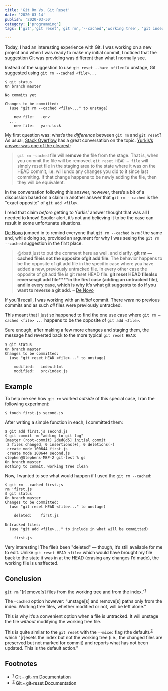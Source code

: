 ```yaml
---
title: 'Git Rm Vs. Git Reset'
date: '2020-03-14'
publish: '2020-03-30'
category: ['programming']
tags: ['git','git reset','git rm','--cached','working tree', 'git index']

---
```

Today, I had an interesting experience with Git. I was working on a new project and when I was ready to make my initial commit, I noticed that the suggestion Git was providing was different than what I normally see. 

Instead of the suggestion to use  `git reset --hard <file>` to unstage, Git suggested using `git rm --cached <file>...` 

```shell
$ git status
On branch master

No commits yet

Changes to be committed:
  (use "git rm --cached <file>..." to unstage)

	new file:   .env
  ...
	new file:   yarn.lock
```

My first question was: what’s the _difference_ between  `git rm` and `git reset`? As usual, [Stack Overflow](https://stackoverflow.com/questions/5798930/git-rm-cached-x-vs-git-reset-head-x) has a great conversation on the topic. [Yurkis’s answer was one of the clearest](https://stackoverflow.com/a/5798963):

> `git rm —cached` file will **remove** the file from the stage. That is, when you commit the file will be removed. `git reset HEAD — file` will simply reset file in the staging area to the state where it was on the HEAD commit, i.e. will undo any changes you did to it since last commiting. If that change happens to be newly adding the file, then they will be equivalent.  

In the conversation following this answer, however, there’s a bit of a discussion based on a claim in another answer that `git rm --cached` is the "exact opposite" of `git add <file>`. 

I read that claim _before_ getting to Yurkis’ answer thought that was all I needed to know! Spoiler alert, it’s not and believing it to be the case can result in some unfortunate situations. 

[De Novo](https://stackoverflow.com/users/7936744/de-novo) jumped in to remind everyone that `git rm --cached`  is _not_ the same and, while doing so, provided an argument for why I was seeing the `git rm --cached` suggestion in the first place. 

> @rbatt just to put the comment here as well, and clarify, **git rm —cached file****is not the opposite of****git add file**. The behavior happens to be the opposite of git add file in the specific case where you have added a new, previously untracked file. In every other case the opposite of git add file is git reset HEAD file. **git reset HEAD file****also reverses****git add file****in the first case (adding an untracked file), and in every case, which is why it’s what git suggests to do if you want to reverse a git add.** –  [De Novo](https://stackoverflow.com/users/7936744/de-novo)  

If you’ll recall, I was working with an _initial_ commit. There _were_ no previous commits and as such _all_ files were previously untracked. 

This meant that I just so happened to find the one use case where `git rm —cached <file> ...` happens to be the opposite of `git add <file>`.

Sure enough, after making a few more changes and staging them, the message had reverted back to the more typical `git reset HEAD`:

```shell
$ git status
On branch master
Changes to be committed:
  (use "git reset HEAD <file>..." to unstage)

	modified:   index.html
	modified:   src/index.js
```

## Example 
To help me see how `git rm` worked _outside_ of this special case, I ran the following experiment:
```shell
$ touch first.js second.js
```

After writing a simple function in each, I committed them:

```shell
$ git add first.js second.js
$ git commit -m "adding to git log"
[master (root-commit) 2ded8d5] initial commit
 2 files changed, 0 insertions(+), 0 deletions(-)
 create mode 100644 first.js
 create mode 100644 second.js
stephen@Stephens-MBP-2 git-test % gs
On branch master
nothing to commit, working tree clean
```

Now, I wanted to see what would happen if I used the `git rm --cached`:

```shell
$ git rm --cached first.js
rm 'first.js'
$ git status
On branch master
Changes to be committed:
  (use "git reset HEAD <file>..." to unstage)

	deleted:    first.js

Untracked files:
  (use "git add <file>..." to include in what will be committed)

	first.js
```

Very interesting! The file’s been "deleted" — though, it’s still available for me to edit. Unlike `git reset HEAD <file>` which would have brought my file back to the state it was in at the HEAD (erasing any changes I’d  made), the working file is unaffected. 

## Conclusion
`git rm` "[r]emove[s] files from the working tree and from the index."<sup>[1](#footnotes)</sup><a id="fn1"></a> 

The `—cached` option however: “unstage[s] and remove[s] paths only from the index. Working tree files, whether modified or not, will be left alone.”

This is why it’s a convenient option when a file is untracked. It will unstage the file _without_ modifying the working tree file. 

This is quite similar to the `git reset` with the `--mixed` flag (the default).<sup>[2](#footnotes)</sup><a id="fn2"></a> which "[r]esets the index but not the working tree (i.e., the changed files are preserved but not marked for commit) and reports what has not been updated. This is the default action."

## Footnotes
* <sup>[1](#fn1)</sup> [Git - git-rm Documentation](https://git-scm.com/docs/git-rm)
* <sup>[2](#fn2)</sup> [Git - git-reset Documentation](https://git-scm.com/docs/git-reset#Documentation/git-reset.txt-emgitresetemltmodegtltcommitgt)